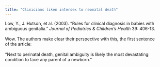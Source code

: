 ```yaml
---
title: "Clinicians liken intersex to neonatal death"
---
```


Low, Y., J. Hutson, et al. (2003). &#8220;Rules for clinical diagnosis in babies with ambiguous genitalia.&#8221; _Journal of Pediatrics & Children&#8217;s Health_ 39: 406-13.<br><br>Wow. The authors make clear their perspective with this, the first sentence of the article:<br><br>&#8220;Next to perinatal death, genital ambiguity is likely the most devastating condition to face any parent of a newborn.&#8221;